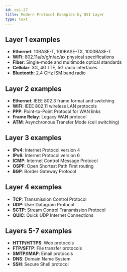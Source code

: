 ```yaml
---
id: osi-27
title: Modern Protocol Examples by OSI Layer
type: text
---
```


## Layer 1 examples

- **Ethernet**: 10BASE-T, 100BASE-TX, 1000BASE-T
- **WiFi**: 802.11a/b/g/n/ac/ax physical specifications
- **Fiber**: Single-mode and multimode optical standards
- **Cellular**: 3G, 4G LTE, 5G radio interfaces
- **Bluetooth**: 2.4 GHz ISM band radio

## Layer 2 examples

- **Ethernet**: IEEE 802.3 frame format and switching
- **WiFi**: IEEE 802.11 wireless LAN protocols
- **PPP**: Point-to-Point Protocol for WAN links
- **Frame Relay**: Legacy WAN protocol
- **ATM**: Asynchronous Transfer Mode (cell switching)

## Layer 3 examples

- **IPv4**: Internet Protocol version 4
- **IPv6**: Internet Protocol version 6
- **ICMP**: Internet Control Message Protocol
- **OSPF**: Open Shortest Path First routing
- **BGP**: Border Gateway Protocol

## Layer 4 examples

- **TCP**: Transmission Control Protocol
- **UDP**: User Datagram Protocol
- **SCTP**: Stream Control Transmission Protocol
- **QUIC**: Quick UDP Internet Connections

## Layers 5-7 examples

- **HTTP/HTTPS**: Web protocols
- **FTP/SFTP**: File transfer protocols
- **SMTP/IMAP**: Email protocols
- **DNS**: Domain Name System
- **SSH**: Secure Shell protocol